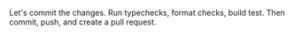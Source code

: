 Let's commit the changes. Run typechecks, format checks, build test. Then commit, push, and create a pull request.
